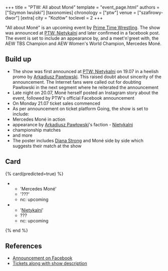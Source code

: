 +++
title = "PTW: All about Moné"
template = "event_page.html"
authors = ["Szymon Iwulski"]
[taxonomies]
chronology = ["ptw"]
venue = ["szafirowy-dwor"]
[extra]
city = "Kozłów"
toclevel = 2
+++

"All about Moné" is an upcoming event by [Prime Time Wrestling](@/o/ptw.md). The show was announced at [PTW: Nietykalni](content/e/ptw/2025-07-19-ptw-nietykalni.md) and later confirmed in a facebook post. The event is set to include an appearance by, and a meet'n'greet with, the AEW TBS Champion and AEW Women's World Champion, Mercedes Moné. 

## Build up

* The show was first announced at [PTW: Nietykalni](content/e/ptw/2025-07-19-ptw-nietykalni.md) on 19.07 in a heelish promo by [Arkadiusz Pawłowski](@/w/pan-pawlowski.md). This raised doubt about sincerity of the announcement. The Internet fans were called out for doubting Pawłowski in the next segment where he reiterated the announcement
* Late night on 20.07, Moné herself posted an Instagram story about the event, followed by PTW's official Facebook announcement
* On Monday 21.07 ticket sales commenced
* As per announcement on ticket platform Going, the show is set to include:
 *  Mercedes Moné in action
 *  appearance by [Arkadiusz Pawłowski](@/w/pan-pawlowski.md)'s faction - [Nietykalni](@/tt/nietykalni.md)
 *  championship matches
 *  and more
* The poster includes [Diana Strong](@/w/diana-strong.md) and Moné side by side which suggests their match at the show

## Card

{% card(predicted=true) %}

- - 'Mercedes Moné'
  - '???'
  - nc: upcoming
- - '[Nietykalni](@/tt/nietykalni.md)'
  - ???
  - nc: upcoming

{% end %}

## References

* [Announcement on Facebook](https://www.facebook.com/photo?fbid=787300823622562&set=a.136592408693410)
* [Tickets along with show description](https://goingapp.pl/wydarzenie/mercedes-mone-w-polsce-gala-pro-wrestlingu-all-about-the-mone/kozlow-lipiec-2025?queryID=d9957271cd738fc4cddea7babc9cacbc)
